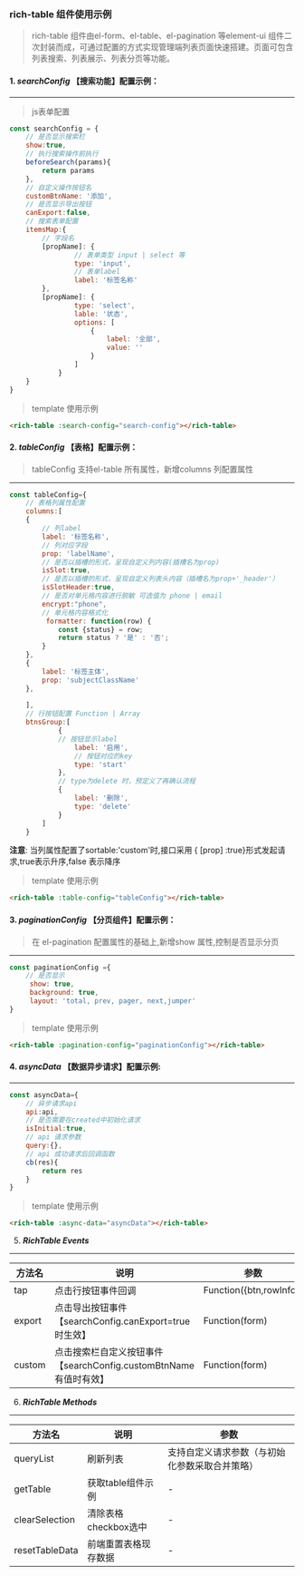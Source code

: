 ### rich-table 组件使用示例
> rich-table 组件由el-form、el-table、el-pagination 等element-ui 组件二次封装而成，可通过配置的方式实现管理端列表页面快速搭建。页面可包含列表搜索、列表展示、列表分页等功能。
#### 1. ***searchConfig*** 【搜索功能】配置示例：
---
> js表单配置

```javascript
const searchConfig = {
    // 是否显示搜索栏
    show:true,
    // 执行搜索操作前执行
    beforeSearch(params){
        return params
    },
    // 自定义操作按钮名
    customBtnName: '添加',
    // 是否显示导出按钮
    canExport:false,
    // 搜索表单配置
    itemsMap:{
        // 字段名
        [propName]: {
                // 表单类型 input | select 等
                type: 'input',
                // 表单label
                label: '标签名称'
        },
        [propName]: {
                type: 'select',
                lable: '状态',
                options: [
                    {
                        label: '全部',
                        value: ''
                    }
                ]
            }
    }
}

```
> template 使用示例
``` html
<rich-table :search-config="search-config"></rich-table>
```

#### 2. ***tableConfig*** 【表格】配置示例：
> tableConfig 支持el-table 所有属性，新增columns 列配置属性
---
``` javascript
const tableConfig={
    // 表格列属性配置
    columns:[
    {
        // 列label
        label: '标签名称',
        // 列对应字段
        prop: 'labelName',
        // 是否以插槽的形式，呈现自定义列内容(插槽名为prop)
        isSlot:true,
        // 是否以插槽的形式，呈现自定义列表头内容（插槽名为prop+'_header'）
        isSlotHeader:true,
        // 是否对单元格内容进行脱敏 可选值为 phone | email 
        encrypt:"phone",
        // 单元格内容格式化
         formatter: function(row) {
            const {status} = row;
            return status ? '是' : '否';
        }
    },
    {
        label: '标签主体',
        prop: 'subjectClassName'
    },
   
    ],
    // 行按钮配置 Function | Array
    btnsGroup:[
            {
            // 按钮显示label
                label: '启用',
                // 按钮对应的key
                type: 'start'
            },
            // type为delete 时，预定义了再确认流程
            {
                label: '删除',
                type: 'delete'
            }
        ]
    }
```
**注意**: 当列属性配置了sortable:'custom'时,接口采用 { [prop] :true}形式发起请求,true表示升序,false 表示降序
> template 使用示例
``` html
<rich-table :table-config="tableConfig"></rich-table>
```

#### 3. ***paginationConfig*** 【分页组件】配置示例：
> 在 el-pagination 配置属性的基础上,新增show 属性,控制是否显示分页
---
``` javascript
const paginationConfig ={
    // 是否显示
     show: true,
     background: true,
     layout: 'total, prev, pager, next,jumper'
}
``` 
> template 使用示例
``` html
<rich-table :pagination-config="paginationConfig"></rich-table>
```
#### 4. ***asyncData*** 【数据异步请求】配置示例:
---
``` javascript
const asyncData={
    // 异步请求api
    api:api,
    // 是否需要在created中初始化请求
    isInitial:true,
    // api 请求参数
    query:{},
    // api 成功请求后回调函数
    cb(res){
        return res
    }
}
```
> template 使用示例
``` html
<rich-table :async-data="asyncData"></rich-table>
```
5. ***RichTable Events***
---
方法名|说明|参数
--|--|--
tap|点击行按钮事件回调|Function({btn,rowInfo})
export|点击导出按钮事件【searchConfig.canExport=true 时生效】|Function(form)
custom | 点击搜索栏自定义按钮事件【searchConfig.customBtnName有值时有效】|Function(form)

6. ***RichTable Methods***
---
方法名|说明|参数
--|--|--
queryList|刷新列表|支持自定义请求参数（与初始化参数采取合并策略）
getTable |获取table组件示例|-
clearSelection | 清除表格checkbox选中 | -
resetTableData | 前端重置表格现存数据 | - 